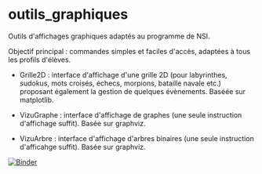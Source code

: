 # outils_graphiques

Outils d'affichages graphiques adaptés au programme de NSI.

Objectif principal : commandes simples et faciles d'accès, adaptées à tous les profils d'élèves.
 
- Grille2D : interface d'affichage d'une grille 2D (pour labyrinthes, sudokus, mots croisés, échecs, morpions, bataille navale etc.) proposant également la gestion de quelques évènements. Baséée sur matplotlib.

- VizuGraphe : interface d'affichage de graphes (une seule instruction d'affichage suffit). Basée sur graphviz.

- VizuArbre : interface d'affichage d'arbres binaires (une seule instruction d'afficahge suffit). Basée sur graphviz.

[![Binder](https://mybinder.org/badge_logo.svg)](https://mybinder.org/v2/gh/jidv/outils_graphiques/master)